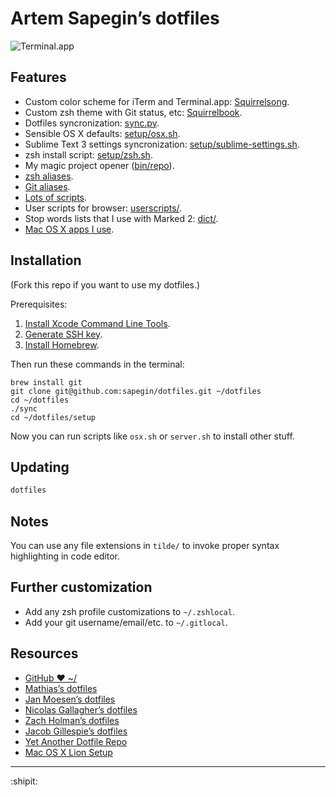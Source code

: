 # Artem Sapegin’s dotfiles

![Terminal.app](https://raw.github.com/sapegin/dotfiles/master/color/squirrelsong_terminal.png)


## Features

* Custom color scheme for iTerm and Terminal.app: [Squirrelsong](https://github.com/sapegin/dotfiles/tree/master/color).
* Custom zsh theme with Git status, etc: [Squirrelbook](https://github.com/sapegin/dotfiles/blob/zsh/zsh/themes/squirrelbook.zsh-theme).
* Dotfiles syncronization: [sync.py](https://github.com/sapegin/dotfiles/blob/master/sync.py).
* Sensible OS X defaults: [setup/osx.sh](https://github.com/sapegin/dotfiles/blob/master/setup/osx.sh).
* Sublime Text 3 settings syncronization: [setup/sublime-settings.sh](https://github.com/sapegin/dotfiles/blob/master/setup/sublime-settings.sh).
* zsh install script: [setup/zsh.sh](https://github.com/sapegin/dotfiles/blob/zsh/setup/zsh.sh).
* My magic project opener ([bin/repo](https://github.com/sapegin/dotfiles/blob/master/bin/repo)).
* [zsh aliases](https://github.com/sapegin/dotfiles/blob/zsh/docs/Zsh.md).
* [Git aliases](https://github.com/sapegin/dotfiles/blob/zsh/docs/Git.md).
* [Lots of scripts](https://github.com/sapegin/dotfiles/tree/master/bin).
* User scripts for browser: [userscripts/](https://github.com/sapegin/dotfiles/tree/master/userscripts).
* Stop words lists that I use with Marked 2: [dict/](https://github.com/sapegin/dotfiles/tree/master/dict).
* [Mac OS X apps I use](https://github.com/sapegin/dotfiles/wiki/OS-X-Apps).


## Installation

(Fork this repo if you want to use my dotfiles.)

Prerequisites:

1. [Install Xcode Command Line Tools](http://railsapps.github.io/xcode-command-line-tools.html).
1. [Generate SSH key](https://help.github.com/articles/generating-ssh-keys/).
1. [Install Homebrew](http://brew.sh/).

Then run these commands in the terminal:

```
brew install git
git clone git@github.com:sapegin/dotfiles.git ~/dotfiles
cd ~/dotfiles
./sync
cd ~/dotfiles/setup
```

Now you can run scripts like `osx.sh` or `server.sh` to install other stuff.


## Updating

```bash
dotfiles
```


## Notes

You can use any file extensions in `tilde/` to invoke proper syntax highlighting in code editor.


## Further customization

* Add any zsh profile customizations to `~/.zshlocal`.
* Add your git username/email/etc. to `~/.gitlocal`.


## Resources

* [GitHub ❤ ~/](http://dotfiles.github.com/)
* [Mathias’s dotfiles](https://github.com/mathiasbynens/dotfiles)
* [Jan Moesen’s dotfiles](https://github.com/janmoesen/tilde)
* [Nicolas Gallagher’s dotfiles](https://github.com/necolas/dotfiles)
* [Zach Holman’s dotfiles](https://github.com/holman/dotfiles)
* [Jacob Gillespie’s dotfiles](https://github.com/jacobwg/dotfiles)
* [Yet Another Dotfile Repo](https://github.com/skwp/dotfiles)
* [Mac OS X Lion Setup](https://github.com/ptb/Mac-OS-X-Lion-Setup)


---

:shipit: